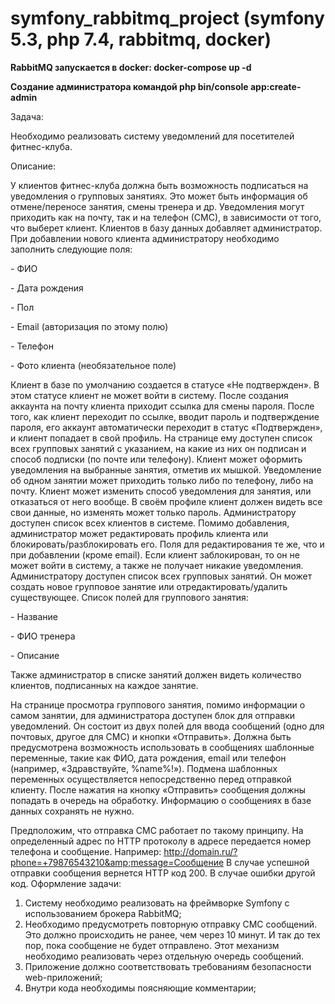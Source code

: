 # symfony_rabbitmq_project (symfony 5.3, php 7.4, rabbitmq, docker)
<p><b>RabbitMQ запускается в docker: docker-compose up -d</b></p>
<p><b>Создание администратора командой php bin/console app:create-admin</b></p>
 
<p>Задача:</p>
<p>Необходимо реализовать систему уведомлений для посетителей фитнес-клуба.</p>
<p>Описание:</p>
У клиентов фитнес-клуба должна быть возможность подписаться на уведомления о групповых
занятиях. Это может быть информация об отмене/переносе занятия, смены тренера и др.
Уведомления могут приходить как на почту, так и на телефон (СМС), в зависимости от того, что
выберет клиент.
Клиентов в базу данных добавляет администратор. При добавлении нового клиента
администратору необходимо заполнить следующие поля:
<p>- ФИО</p>
<p>- Дата рождения</p>
<p>- Пол</p>
<p>- Email (авторизация по этому полю)</p>
<p>- Телефон</p>
<p>- Фото клиента (необязательное поле)</p>
Клиент в базе по умолчанию создается в статусе «Не подтвержден». В этом статусе клиент не
может войти в систему. После создания аккаунта на почту клиента приходит ссылка для смены
пароля. После того, как клиент переходит по ссылке, вводит пароль и подтверждение пароля, его
аккаунт автоматически переходит в статус «Подтвержден», и клиент попадает в свой профиль.
На странице ему доступен список всех групповых занятий с указанием, на какие из них он
подписан и способ подписки (по почте или телефону). Клиент может оформить уведомления на
выбранные занятия, отметив их мышкой. Уведомление об одном занятии может приходить
только либо по телефону, либо на почту. Клиент может изменить способ уведомления для
занятия, или отказаться от него вообще.
В своём профиле клиент должен видеть все свои данные, но изменять может только пароль.
Администратору доступен список всех клиентов в системе. Помимо добавления, администратор
может редактировать профиль клиента или блокировать/разблокировать его. Поля для
редактирования те же, что и при добавлении (кроме email). Если клиент заблокирован, то он не
может войти в систему, а также не получает никакие уведомления.
Администратору доступен список всех групповых занятий. Он может создать новое групповое
занятие или отредактировать/удалить существующее.
Список полей для группового занятия:
<p>- Название</p>
<p>- ФИО тренера</p>
<p>- Описание</p>
Также администратор в списке занятий должен видеть количество клиентов, подписанных на
каждое занятие.

На странице просмотра группового занятия, помимо информации о самом занятии, для
администратора доступен блок для отправки уведомлений. Он состоит из двух полей для ввода
сообщений (одно для почтовых, другое для СМС) и кнопки «Отправить».
Должна быть предусмотрена возможность использовать в сообщениях шаблонные переменные,
такие как ФИО, дата рождения, email или телефон (например, «Здравствуйте, %name%!»).
Подмена шаблонных переменных осуществляется непосредственно перед отправкой клиенту.
После нажатия на кнопку «Отправить» сообщения должны попадать в очередь на обработку.
Информацию о сообщениях в базе данных сохранять не нужно.

Предположим, что отправка СМС работает по такому принципу. На определенный адрес по HTTP
протоколу в адресе передается номер телефона и сообщение.
Например: http://domain.ru/?phone=+79876543210&amp;message=Сообщение
В случае успешной отправки сообщения вернется HTTP код 200. В случае ошибки другой код.
Оформление задачи:
1) Систему необходимо реализовать на фреймворке Symfony с использованием брокера
RabbitMQ;
2) Необходимо предусмотреть повторную отправку СМС сообщений. Это должно
происходить не ранее, чем через 10 минут. И так до тех пор, пока сообщение не будет
отправлено. Этот механизм необходимо реализовать через отдельную очередь
сообщений.
3) Приложение должно соответствовать требованиям безопасности web-приложений;
4) Внутри кода необходимы поясняющие комментарии;
